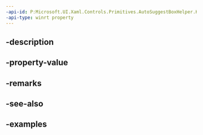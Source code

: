 ```yaml
---
-api-id: P:Microsoft.UI.Xaml.Controls.Primitives.AutoSuggestBoxHelper.KeepInteriorCornersSquareProperty
-api-type: winrt property
---
```


## -description

## -property-value

## -remarks

## -see-also

## -examples

